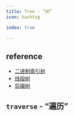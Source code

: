 ```yaml
---
title: Tree - “树”
icon: hashtag

index: true

---
```


<!-- more -->

## reference

- [二进制索引树](https://visualgo.net/zh/fenwicktree/print)
- [线段树](https://visualgo.net/zh/segmenttree/print)
- [后缀树](https://visualgo.net/zh/suffixtree/print)

## `traverse` - “遍历”

<!-- 🟢 N 叉树的前序遍历 -->
<!-- @include: @leetcode/problems/0x0500.md#0589 -->

<!-- 🟢 N 叉树的后序遍历 -->
<!-- @include: @leetcode/problems/0x0500.md#0590 -->

<!-- 🟢 N 叉树的层序遍历 -->
<!-- @include: @leetcode/problems/0x0400.md#0429 -->

